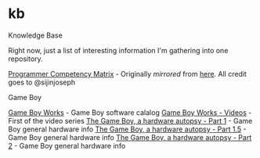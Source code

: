# kb
Knowledge Base

Right now, just a list of interesting information I'm gathering into one
repository.

[Programmer Competency Matrix](http://htmlpreview.github.io/?https://github.com/okiwan/kb/blob/master/Programmer%20Competency%20Matrix.html) - Originally *mirrored* from [here](http://sijinjoseph.com/programmer-competency-matrix/). All credit goes to @sijinjoseph

Game Boy

[Game Boy Works](https://www.gameboyworks.com/) - Game Boy software
calalog
[Game Boy Works - Videos](https://www.youtube.com/watch?v=7O2R7QlyLkQ&feature=youtu.be) - First of the video series
[The Game Boy, a hardware autopsy - Part 1](https://www.youtube.com/watch?v=RZUDEaLa5Nw) - Game Boy general hardware info
[The Game Boy, a hardware autopsy - Part 1.5](https://www.youtube.com/watch?v=t0V-D2YMhrs) - Game Boy general hardware info
[The Game Boy, a hardware autopsy - Part 2](https://www.youtube.com/watch?v=ecTQVa42sJc) - Game Boy general hardware info


